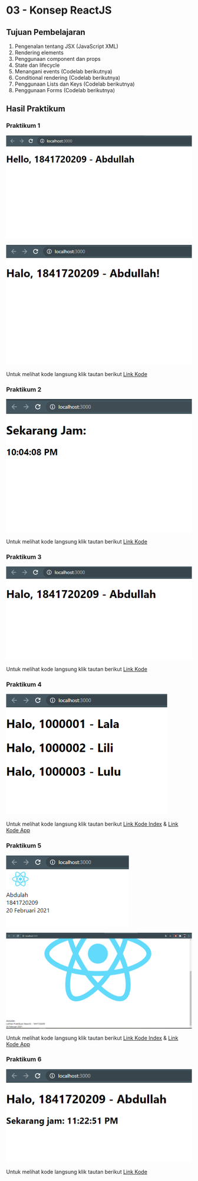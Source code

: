 # 03 - Konsep ReactJS

## Tujuan Pembelajaran

1. Pengenalan tentang JSX (JavaScript XML)
2. Rendering elements
3. Penggunaan component dan props
4. State dan lifecycle
5. Menangani events (Codelab berikutnya)
6. Conditional rendering (Codelab berikutnya)
7. Penggunaan Lists dan Keys (Codelab berikutnya)
8. Penggunaan Forms (Codelab berikutnya)


## Hasil Praktikum

### Praktikum 1

![praktikum1.1](img/Praktikum_1/hasil3-1-1.PNG)
    
![praktikum1.2](img/Praktikum_1/hasil3-1-2.PNG)
    
Untuk melihat kode langsung klik tautan berikut [Link Kode](../../src/03_Konsep_ReactJS/Praktikum_1/src_1/index.js)


### Praktikum 2

![praktikum2](img/Praktikum_2/hasil3-2-1.PNG)

Untuk melihat kode langsung klik tautan berikut [Link Kode](../../src/03_Konsep_ReactJS/Praktikum_2/index.js)


### Praktikum 3

![praktikum3](img/Praktikum_3/hasil3-3-1.PNG)

Untuk melihat kode langsung klik tautan berikut [Link Kode](../../src/03_Konsep_ReactJS/Praktikum_3/index.js)


### Praktikum 4

![praktikum4](img/Praktikum_4/hasil3-4-1.PNG)

Untuk melihat kode langsung klik tautan berikut [Link Kode Index](../../src/03_Konsep_ReactJS/Praktikum_4/index.js) & [Link Kode App](../../src/03_Konsep_ReactJS/Praktikum_4/App.js) 


### Praktikum 5

![praktikum5](img/Praktikum_5/hasil3-5-1.PNG)

![praktikum5](img/Praktikum_5/hasil3-5-2.PNG)

Untuk melihat kode langsung klik tautan berikut [Link Kode Index](../../src/03_Konsep_ReactJS/Praktikum_5/index.js) & [Link Kode App](../../src/03_Konsep_ReactJS/Praktikum_5/App.js) 


### Praktikum 6

![praktikum6](img/Praktikum_6/hasil3-6-1.PNG)

Untuk melihat kode langsung klik tautan berikut [Link Kode](../../src/03_Konsep_ReactJS/Praktikum_6/index.js)